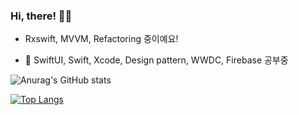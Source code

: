 ### Hi, there! 👋🏻

<!-- 
[![Hits](https://hits.seeyoufarm.com/api/count/incr/badge.svg?url=https%3A%2F%2Fgithub.com%2FYoungminah&count_bg=%2379C83D&title_bg=%23555555&icon=&icon_color=%23E7E7E7&title=hits&edge_flat=false)](https://hits.seeyoufarm.com)
-->

- Rxswift, MVVM, Refactoring 중이예요! <br>

- 🌱 SwiftUI, Swift, Xcode, Design pattern, WWDC, Firebase 공부중

<!-- **Youngminah/Youngminah** is a ✨ _special_ ✨ repository because its `README.md` (this file) appears on your GitHub profile.

Here are some ideas to get you started:

- 🔭 I’m currently working on ...
- 🌱 I’m currently learning ...
- 👯 I’m looking to collaborate on ...
- 🤔 I’m looking for help with ...
- 💬 Ask me about ...
- 📫 How to reach me: ...
- 😄 Pronouns: ...
- ⚡ Fun fact: ...
-->


![Anurag's GitHub stats](https://github-readme-stats.vercel.app/api?username=Youngminah&show_icons=true)


[![Top Langs](https://github-readme-stats.vercel.app/api/top-langs/?username=Youngminah&layout=compact)](https://github.com/anuraghazra/github-readme-stats)


